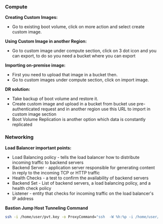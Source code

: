 ### Compute

**Creating Custom Images:**
- Go to existing boot volume, click on more action and select create custom image.

**Using Custom Image in another Region:**
- Go to custom image under compute section, click on 3 dot icon and you can export, to do so you need a bucket where you can export

**Importing on-premise image:**
- First you need to upload that image in a bucket then.
- Go to custom images under compute section, click on import image.

**DR solution:**
- Take backup of boot volume and restore it.
- Create custom image and upload in a bucket from bucket use pre-authenticated request and in another region use this URL to import in custom image section
- Boot Volume Replication is another option which data is constantly replicated

### Networking
**Load Balancer important points:**
- Load Balancing policy - tells the load balancer how to distribute incoming traffic to backend servers
- Backend Server - application server responsible for generating content in reply to the incoming TCP or HTTP traffic
- Health Checks - a test to confirm the availability of backend servers
- Backend Set - List of backend servers, a load balancing policy, and a health check policy 
- Listener - entity that checks for incoming traffic on the load balancer's IP address


**Bastion Jump Host Tunneling Command**
```bash
ssh -i /home/user/pvt.key -o ProxyCommand="ssh  -W %h:%p -i /home/user/pvt.key opc@<bastion_ip" opc@<instance_internal_ip>
```

